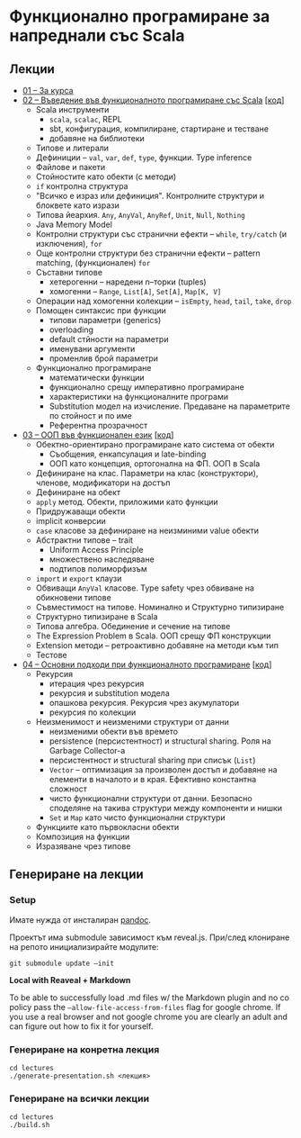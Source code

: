 # Функционално програмиране за напреднали със Scala

## Лекции

* [01 – За курса](https://scala-fmi.github.io/scala-fmi-2021/lectures/01-intro.html)
* [02 – Въведение във функционалното програмиране със Scala](https://scala-fmi.github.io/scala-fmi-2021/lectures/02-fp-with-scala.html) \[[код](lectures/examples/02-fp-with-scala)\]
  - Scala инструменти
    * `scala`, `scalac`, REPL
    * sbt, конфигурация, компилиране, стартиране и тестване
    * добавяне на библиотеки
  - Типове и литерали
  - Дефиниции – `val`, `var`, `def`, `type`, функции. Type inference
  - Файлове и пакети
  - Стойностите като обекти (с методи)
  - `if` контролна структура
  - "Всичко е израз или дефиниция". Контролните структури и блоквете като изрази
  - Типова йеархия. `Any`, `AnyVal`, `AnyRef`, `Unit`, `Null`, `Nothing`
  - Java Memory Model
  - Контролни структури със странични ефекти – `while`, `try/catch` (и изключения), `for`
  - Още контролни структури без странични ефекти – pattern matching, (функционален) `for`
  - Съставни типове
    * хетерогенни – наредени n–торки (tuples)
    * хомогенни – `Range`, `List[A]`, `Set[A]`, `Map[K, V]`
  - Операции над хомогенни колекции – `isEmpty`, `head`, `tail`, `take`, `drop`
  - Помощен синтаксис при функции
    * типови параметри (generics)
    * overloading
    * default стйности на параметри
    * именувани аргументи
    * променлив брой параметри
  - Функционално програмиране
    * математически функции
    * функционално срещу императивно програмиране
    * характеристики на функционалните програми
    * Substitution модел на изчисление. Предаване на параметрите по стойност и по име
    * Референтна прозрачност
* [03 – ООП във функционален език](https://scala-fmi.github.io/scala-fmi-2021/lectures/03-oop-in-a-functional-language.html) \[[код](lectures/examples/03-oop-in-a-functional-language)\]
  - Обектно-ориентирано програмиране като система от обекти
    * Съобщения, енкапсулация и late-binding
    * ООП като концепция, ортогонална на ФП. ООП в Scala
  - Дефиниране на клас. Параметри на клас (конструктори), членове, модификатори на достъп
  - Дефиниране на обект
  - `apply` метод. Обекти, приложими като функции
  - Придружаващи обекти
  - implicit конверсии
  - `case` класове за дефиниране на неизминими value обекти
  - Абстрактни типове – trait 
    * Uniform Access Principle
    * множествено наследяване
    * подтипов полиморфизъм
  - `import` и `export` клаузи
  - Обвиващи `AnyVal` класове. Type safety чрез обвиване на обикновени типове
  - Съвместимост на типове. Номинално и Структурно типизиране
  - Структурно типизиране в Scala
  - Типова алгебра. Обединение и сечение на типове
  - The Expression Problem в Scala. ООП срещу ФП конструкции
  - Extension методи – ретроактивно добавяне на методи към тип
  - Тестове
* [04 – Основни подходи при функционалното програмиране](https://scala-fmi.github.io/scala-fmi-2021/lectures/04-key-fp-approaches.html) \[[код](lectures/examples/04-key-fp-approaches)\]
  - Рекурсия
    * итерация чрез рекурсия
    * рекурсия и substitution модела
    * опашкова рекурсия. Рекурсия чрез акумулатори
    * рекурсия по колекции
  - Неизменимост и неизменими структури от данни
    * неизменими обекти във времето
    * persistence (персистентност) и structural sharing. Роля на Garbage Collector-а
    * персистентност и structural sharing при списък (`List`)
    * `Vector` – оптимизация за произволен достъп и добавяне на елементи в началото и в края. Ефективно константна сложност
    * чисто функционални структури от данни. Безопасно споделяне на такива структури между компоненти и нишки
    * `Set` и `Map` като чисто функционални структури
  - Функциите като първокласни обекти
  - Композиция на функции
  - Изразяване чрез типове

## Генериране на лекции

### Setup

Имате нужда от инсталиран [pandoc](https://pandoc.org/installing.html).

Проектът има submodule зависимост към reveal.js. При/след клониране на репото инициализирайте модулите:

    git submodule update –init

**Local with Reaveal + Markdown**

To be able to successfully load .md files w/ the Markdown plugin and no co policy pass the `–allow-file-access-from-files` flag for google chrome. If you use a real browser and not google chrome
you are clearly an adult and can figure out how to fix it for yourself.

### Генериране на конретна лекция

    cd lectures
    ./generate-presentation.sh <лекция>

### Генериране на всички лекции

    cd lectures
    ./build.sh
